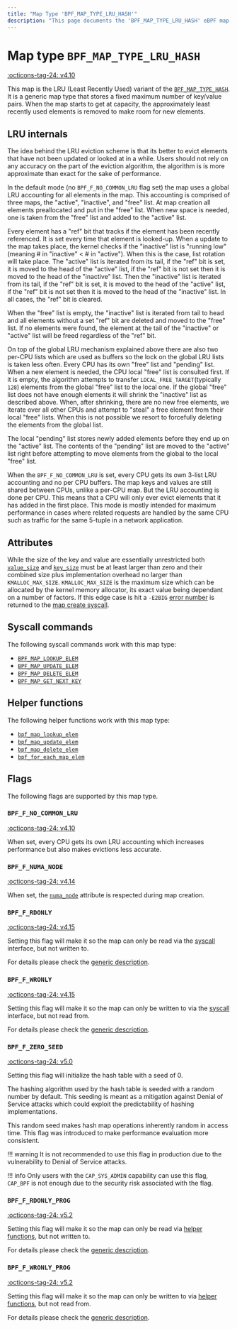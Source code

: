 ```yaml
---
title: "Map Type 'BPF_MAP_TYPE_LRU_HASH'"
description: "This page documents the 'BPF_MAP_TYPE_LRU_HASH' eBPF map type, including its definition, usage, program types that can use it, and examples."
---
```

# Map type `BPF_MAP_TYPE_LRU_HASH`

<!-- [FEATURE_TAG](BPF_MAP_TYPE_LRU_HASH) -->
[:octicons-tag-24: v4.10](https://github.com/torvalds/linux/commit/29ba732acbeece1e34c68483d1ec1f3720fa1bb3)
<!-- [/FEATURE_TAG] -->

This map is the LRU (Least Recently Used) variant of the [`BPF_MAP_TYPE_HASH`](../map-type/BPF_MAP_TYPE_HASH.md). It is a generic map type that stores a fixed maximum number of key/value pairs. When the map starts to get at capacity, the approximately least recently used elements is removed to make room for new elements.

## LRU internals

The idea behind the LRU eviction scheme is that its better to evict elements that have not been updated or looked at in a while. Users should not rely on any accuracy on the part of the eviction algorithm, the algorithm is is more approximate than exact for the sake of performance.

In the default mode (no `BPF_F_NO_COMMON_LRU` flag set) the map uses a global LRU accounting for all elements in the map. This accounting is comprised of three maps, the "active", "inactive", and "free" list. At map creation all elements preallocated and put in the "free" list. When new space is needed, one is taken from the "free" list and added to the "active" list.

Every element has a "ref" bit that tracks if the element has been recently referenced. It is set every time that element is looked-up. When a update to the map takes place, the kernel checks if the "inactive" list is "running low" (meaning # in "inactive" < # in "active"). When this is the case, list rotation will take place. The "active" list is iterated from its tail, if the "ref" bit is set, it is moved to the head of the "active" list, if the "ref" bit is not set then it is moved to the head of the "inactive" list. Then the "inactive" list is iterated from its tail, if the "ref" bit is set, it is moved to the head of the "active" list, if the "ref" bit is not set then it is moved to the head of the "inactive" list. In all cases, the "ref" bit is cleared.

When the "free" list is empty, the "inactive" list is iterated from tail to head and all elements without a set "ref" bit are deleted and moved to the "free" list. If no elements were found, the element at the tail of the "inactive" or "active" list will be freed regardless of the "ref" bit.

On top of the global LRU mechanism explained above there are also two per-CPU lists which are used as buffers so the lock on the global LRU lists is taken less often. Every CPU has its own 
"free" list and "pending" list. When a new element is needed, the CPU local "free" list is consulted first. If it is empty, the algorithm attempts to transfer `LOCAL_FREE_TARGET`(typically `128`) elements from the global "free" list to the local one. If the global "free" list does not have enough elements it will shrink the "inactive" list as described above. When, after shrinking, there are no new free elements, we iterate over all other CPUs and attempt to "steal" a free element from their local "free" lists. When this is not possible we resort to forcefully deleting the elements from the global list.

The local "pending" list stores newly added elements before they end up on the "active" list. The contents of the "pending" list are moved to the "active" list right before attempting to move elements from the global to the local "free" list.

When the `BPF_F_NO_COMMON_LRU` is set, every CPU gets its own 3-list LRU accounting and no per CPU buffers. The map keys and values are still shared between CPUs, unlike a per-CPU map. But the LRU accounting is done per CPU. This means that a CPU will only ever evict elements that it has added in the first place. This mode is mostly intended for maximum performance in cases where related requests are handled by the same CPU such as traffic for the same 5-tuple in a network application.

## Attributes

While the size of the key and value are essentially unrestricted both [`value_size`](../syscall/BPF_MAP_CREATE.md#value_size) and [`key_size`](../syscall/BPF_MAP_CREATE.md#key_size) must be at least larger than zero and their combined size plus implementation overhead no larger than `KMALLOC_MAX_SIZE`. `KMALLOC_MAX_SIZE` is the maximum size which can be allocated by the kernel memory allocator, its exact value being dependant on a number of factors. If this edge case is hit a `-E2BIG` [error number](https://man7.org/linux/man-pages/man3/errno.3.html) is returned to the [map create syscall](../syscall/BPF_MAP_CREATE.md).

## Syscall commands

The following syscall commands work with this map type:

* [`BPF_MAP_LOOKUP_ELEM`](../syscall/BPF_MAP_LOOKUP_ELEM.md)
* [`BPF_MAP_UPDATE_ELEM`](../syscall/BPF_MAP_UPDATE_ELEM.md)
* [`BPF_MAP_DELETE_ELEM`](../syscall/BPF_MAP_DELETE_ELEM.md)
* [`BPF_MAP_GET_NEXT_KEY`](../syscall/BPF_MAP_GET_NEXT_KEY.md)

## Helper functions

The following helper functions work with this map type:

<!-- DO NOT EDIT MANUALLY -->
<!-- [MAP_HELPER_FUNC_REF] -->
 * [`bpf_map_lookup_elem`](../helper-function/bpf_map_lookup_elem.md)
 * [`bpf_map_update_elem`](../helper-function/bpf_map_update_elem.md)
 * [`bpf_map_delete_elem`](../helper-function/bpf_map_delete_elem.md)
 * [`bpf_for_each_map_elem`](../helper-function/bpf_for_each_map_elem.md)
<!-- [/MAP_HELPER_FUNC_REF] -->


## Flags

The following flags are supported by this map type.

### `BPF_F_NO_COMMON_LRU`
<!-- [FEATURE_TAG](BPF_F_NO_COMMON_LRU) -->
[:octicons-tag-24: v4.10](https://github.com/torvalds/linux/commit/29ba732acbeece1e34c68483d1ec1f3720fa1bb3)
<!-- [/FEATURE_TAG] -->

When set, every CPU gets its own LRU accounting which increases performance but also makes evictions less accurate.

### `BPF_F_NUMA_NODE`

[:octicons-tag-24: v4.14](https://github.com/torvalds/linux/commit/96eabe7a40aa17e613cf3db2c742ee8b1fc764d0)

When set, the [`numa_node`](../syscall/BPF_MAP_CREATE.md#numa_node) attribute is respected during map creation.

### `BPF_F_RDONLY`

[:octicons-tag-24: v4.15](https://github.com/torvalds/linux/commit/6e71b04a82248ccf13a94b85cbc674a9fefe53f5)

Setting this flag will make it so the map can only be read via the [syscall](../syscall/index.md) interface, but not written to.

For details please check the [generic description](../syscall/BPF_MAP_CREATE.md#bpf_f_rdonly).

### `BPF_F_WRONLY`

[:octicons-tag-24: v4.15](https://github.com/torvalds/linux/commit/6e71b04a82248ccf13a94b85cbc674a9fefe53f5)

Setting this flag will make it so the map can only be written to via the [syscall](../syscall/index.md) interface, but not read from.

For details please check the [generic description](../syscall/BPF_MAP_CREATE.md#bpf_f_wronly).

### `BPF_F_ZERO_SEED`

[:octicons-tag-24: v5.0](https://github.com/torvalds/linux/commit/96b3b6c9091d23289721350e32c63cc8749686be)

Setting this flag will initialize the hash table with a seed of 0.

The hashing algorithm used by the hash table is seeded with a random number by default. This seeding is meant as a mitigation against Denial of Service attacks which could exploit the predictability of hashing implementations.

This random seed makes hash map operations inherently random in access time. This flag was introduced to make performance evaluation more consistent.

!!! warning
    It is not recommended to use this flag in production due to the vulnerability to Denial of Service attacks.

!!! info
    Only users with the `CAP_SYS_ADMIN` capability can use this flag, `CAP_BPF` is not enough due to the security risk associated with the flag.

### `BPF_F_RDONLY_PROG`

[:octicons-tag-24: v5.2](https://github.com/torvalds/linux/commit/591fe9888d7809d9ee5c828020b6c6ae27c37229)

Setting this flag will make it so the map can only be read via [helper functions](../helper-function/index.md), but not written to.

For details please check the [generic description](../syscall/BPF_MAP_CREATE.md#bpf_f_rdonly_prog).

<!-- TODO:  -->

### `BPF_F_WRONLY_PROG`

[:octicons-tag-24: v5.2](https://github.com/torvalds/linux/commit/591fe9888d7809d9ee5c828020b6c6ae27c37229)

Setting this flag will make it so the map can only be written to via [helper functions](../helper-function/index.md), but not read from.

For details please check the [generic description](../syscall/BPF_MAP_CREATE.md#bpf_f_wronly_prog).

